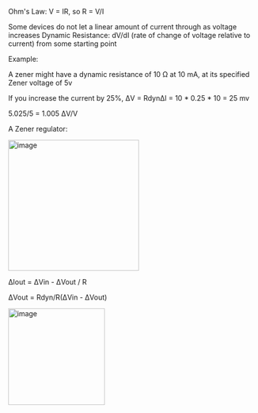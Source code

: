 Ohm's Law: V = IR, so R = V/I

Some devices do not let a linear amount of current through as voltage increases
Dynamic Resistance: dV/dI (rate of change of voltage relative to current) from some starting point

Example:

A zener might have a dynamic resistance of 10 Ω at 10 mA, at its specified Zener voltage of 5v

If you increase the current by 25%, ΔV = RdynΔI = 10 * 0.25 * 10 = 25 mv

5.025/5 = 1.005 ΔV/V

A Zener regulator:

<img width="264" alt="image" src="https://github.com/user-attachments/assets/51dd15d0-0786-4169-a773-d251793c7753" />

ΔIout = ΔVin - ΔVout / R

ΔVout = Rdyn/R(ΔVin - ΔVout)

<img width="195" alt="image" src="https://github.com/user-attachments/assets/1d0c6d9c-78ad-4d1e-a8d4-3c7752083675" />




